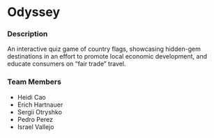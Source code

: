 # Odyssey

### Description
An interactive quiz game of country flags, showcasing hidden-gem destinations in an effort to promote local economic development, and educate consumers on “fair trade” travel.

### Team Members
* Heidi Cao
* Erich Hartnauer
* Sergii Otryshko
* Pedro Perez
* Israel Vallejo
